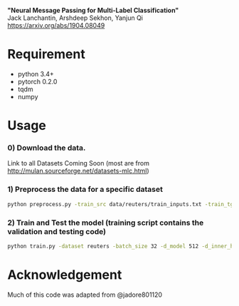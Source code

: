 **"Neural Message Passing for Multi-Label Classification"**<br/>
Jack Lanchantin, Arshdeep Sekhon, Yanjun Qi<br/>
https://arxiv.org/abs/1904.08049


# Requirement
- python 3.4+
- pytorch 0.2.0
- tqdm
- numpy


# Usage

### 0) Download the data.
Link to all Datasets Coming Soon (most are from http://mulan.sourceforge.net/datasets-mlc.html)

### 1) Preprocess the data for a specific dataset
```bash
python preprocess.py -train_src data/reuters/train_inputs.txt -train_tgt data/reuters/train_labels.txt -valid_src data/reuters/valid_inputs.txt -valid_tgt data/reuters/valid_labels.txt -test_src data/reuters/test_inputs.txt -test_tgt data/reuters/test_labels.txt -save_data data/reuters/train_valid_test.pt -max_seq_len 300
```

### 2) Train and Test the model (training script contains the validation and testing code)
```bash
python train.py -dataset reuters -batch_size 32 -d_model 512 -d_inner_hid 512 -n_layers_enc 2 -n_layers_dec 2 -n_head 4 -epoch 50 -dropout 0.2 -dec_dropout 0.2 -lr 0.0002 -encoder 'graph' -decoder 'graph' -label_mask 'prior'
```


# Acknowledgement
Much of this code was adapted from @jadore801120

